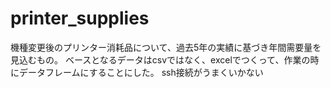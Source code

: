 # printer_supplies
機種変更後のプリンター消耗品について、過去5年の実績に基づき年間需要量を見込むもの。
ベースとなるデータはcsvではなく、excelでつくって、作業の時にデータフレームにすることにした。
ssh接続がうまくいかない
